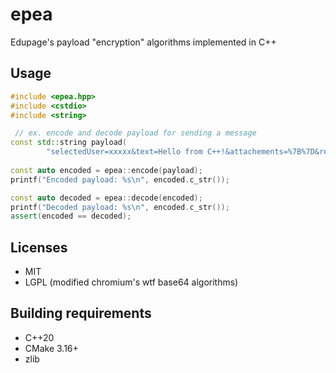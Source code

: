 # epea
Edupage's payload "encryption" algorithms implemented in C++

## Usage
```cpp
#include <epea.hpp>
#include <cstdio>
#include <string>

 // ex. encode and decode payload for sending a message
const std::string payload(
        "selectedUser=xxxxx&text=Hello from C++!&attachements=%7B%7D&receipt=0&typ=sprava")
        
const auto encoded = epea::encode(payload);
printf("Encoded payload: %s\n", encoded.c_str());

const auto decoded = epea::decode(encoded);
printf("Decoded payload: %s\n", encoded.c_str());
assert(encoded == decoded);
```

## Licenses
- MIT
- LGPL (modified chromium's wtf base64 algorithms)

## Building requirements
- C++20
- CMake 3.16+
- zlib